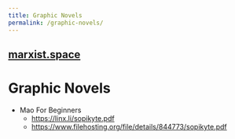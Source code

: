 ```yaml
---
title: Graphic Novels
permalink: /graphic-novels/
---
```


## [marxist.space](https://marxist.space)

# Graphic Novels

* Mao For Beginners
    * <https://linx.li/sopikyte.pdf>
    * <https://www.filehosting.org/file/details/844773/sopikyte.pdf>
